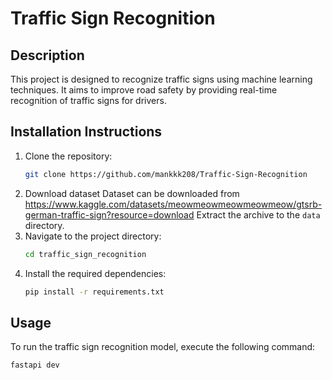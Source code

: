 # Traffic Sign Recognition

## Description
This project is designed to recognize traffic signs using machine learning techniques. It aims to improve road safety by providing real-time recognition of traffic signs for drivers.

## Installation Instructions
1. Clone the repository:
   ```bash
   git clone https://github.com/mankkk208/Traffic-Sign-Recognition
   ```
2. Download dataset 
   Dataset can be downloaded from https://www.kaggle.com/datasets/meowmeowmeowmeowmeow/gtsrb-german-traffic-sign?resource=download
   Extract the archive to the `data` directory.
3. Navigate to the project directory:
   ```bash
   cd traffic_sign_recognition
   ```
4. Install the required dependencies:
   ```bash
   pip install -r requirements.txt
   ```

## Usage
To run the traffic sign recognition model, execute the following command:
```bash
fastapi dev
```